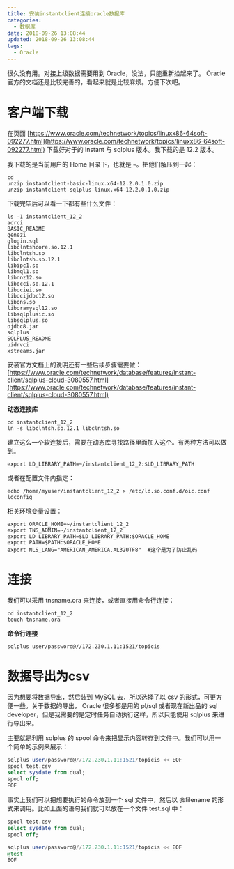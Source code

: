 ```yaml
---
title: 安装instantclient连接oracle数据库
categories:
  - 数据库
date: 2018-09-26 13:08:44
updated: 2018-09-26 13:08:44
tags: 
  - Oracle
---
```

很久没有用。对接上级数据需要用到 Oracle，没法，只能重新捡起来了。 Oracle 官方的文档还是比较完善的，看起来就是比较麻烦。方便下次吧。

# 客户端下载

在页面 [https://www.oracle.com/technetwork/topics/linuxx86-64soft-092277.html](https://www.oracle.com/technetwork/topics/linuxx86-64soft-092277.html) 下载好对于的 instant 与 sqlplus 版本。我下载的是 12.2 版本。

我下载的是当前用户的 Home 目录下，也就是 `~`。把他们解压到一起：

```shell
cd
unzip instantclient-basic-linux.x64-12.2.0.1.0.zip
unzip instantclient-sqlplus-linux.x64-12.2.0.1.0.zip
```

下载完毕后可以看一下都有些什么文件：

```shell
ls -1 instantclient_12_2
adrci
BASIC_README
genezi
glogin.sql
libclntshcore.so.12.1
libclntsh.so
libclntsh.so.12.1
libipc1.so
libmql1.so
libnnz12.so
libocci.so.12.1
libociei.so
libocijdbc12.so
libons.so
liboramysql12.so
libsqlplusic.so
libsqlplus.so
ojdbc8.jar
sqlplus
SQLPLUS_README
uidrvci
xstreams.jar
```
安装官方文档上的说明还有一些后续步骤需要做： [https://www.oracle.com/technetwork/database/features/instant-client/sqlplus-cloud-3080557.html](https://www.oracle.com/technetwork/database/features/instant-client/sqlplus-cloud-3080557.html)

**动态连接库**

```shell
cd instantclient_12_2
ln -s libclntsh.so.12.1 libclntsh.so
```
建立这么一个软连接后，需要在动态库寻找路径里面加入这个。有两种方法可以做到。

```shell
export LD_LIBRARY_PATH=~/instantclient_12_2:$LD_LIBRARY_PATH
```

或者在配置文件内指定：

```shell
echo /home/myuser/instantclient_12_2 > /etc/ld.so.conf.d/oic.conf
ldconfig
```

相关环境变量设置：

```shell
export ORACLE_HOME=~/instantclient_12_2
export TNS_ADMIN=~/instantclient_12_2
export LD_LIBRARY_PATH=$LD_LIBRARY_PATH:$ORACLE_HOME
export PATH=$PATH:$ORACLE_HOME
export NLS_LANG="AMERICAN_AMERICA.AL32UTF8"  #这个是为了防止乱码
```

# 连接
我们可以采用  tnsname.ora 来连接，或者直接用命令行连接：

```
cd instantclient_12_2
touch tnsname.ora

```

**命令行连接**

```shell
sqlplus user/password@//172.230.1.11:1521/topicis
```

# 数据导出为csv
因为想要将数据导出，然后装到 MySQL 去，所以选择了以 csv 的形式，可更方便一些。关于数据的导出， Oracle 很多都是用的 pl/sql 或者现在新出品的 sql developer，但是我需要的是定时任务自动执行这样，所以只能使用 sqlplus 来进行导出来。

主要就是利用 sqlplus 的 spool 命令来把显示内容转存到文件中。我们可以用一个简单的示例来展示：

```sql
sqlplus user/password@//172.230.1.11:1521/topicis << EOF
spool test.csv
select sysdate from dual;
spool off;
EOF
```

事实上我们可以把想要执行的命令放到一个 sql 文件中，然后以 @filename 的形式来调用。比如上面的语句我们就可以放在一个文件 test.sql 中：
```sql
spool test.csv
select sysdate from dual;
spool off;
```

```sql
sqlplus user/password@//172.230.1.11:1521/topicis << EOF
@test
EOF
```

